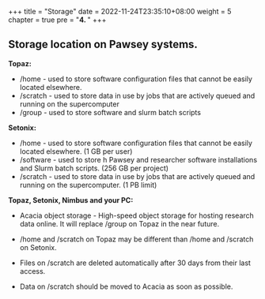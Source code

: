 +++
title = "Storage"
date = 2022-11-24T23:35:10+08:00
weight = 5
chapter = true
pre = "<b>4. </b>"
+++

## Storage location on Pawsey systems.

**Topaz:**

*	/home - used to store software configuration files that cannot be easily located elsewhere. 
* /scratch - used to store data in use by jobs that are actively queued and running on the supercomputer 
*	/group - used to store software and slurm batch scripts

**Setonix:**

*	/home - used to store software configuration files that cannot be easily located elsewhere. (1 GB per user)
*	/software - used to store h Pawsey and researcher software installations and Slurm batch scripts. (256 GB per project)
*	/scratch - used to store data in use by jobs that are actively queued and running on the supercomputer. (1 PB limit)

**Topaz, Setonix, Nimbus and your PC:**

*	Acacia object storage - High-speed object storage for hosting research data online. It will replace /group on Topaz in the near future.

* 	/home  and /scratch on Topaz may be different than /home and /scratch on Setonix.
*	Files on /scratch are deleted automatically after 30 days from their last access.
*	Data on /scratch should be moved to Acacia as soon as possible.
